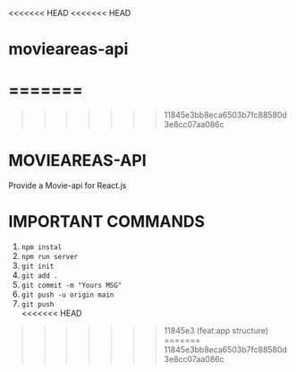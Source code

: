<<<<<<< HEAD
<<<<<<< HEAD
# movieareas-api
=======
=======
>>>>>>> 11845e3bb8eca6503b7fc88580d3e8cc07aa086c
# MOVIEAREAS-API

Provide a Movie-api for React.js

# IMPORTANT COMMANDS

1. `npm instal`
2. `npm run server`
3. `git init`
4. `git add .`
5. `git commit -m "Yours MSG"`
6. `git push -u origin main`
7. `git push`   
<<<<<<< HEAD
>>>>>>> 11845e3 (feat:app structure)
=======
>>>>>>> 11845e3bb8eca6503b7fc88580d3e8cc07aa086c
